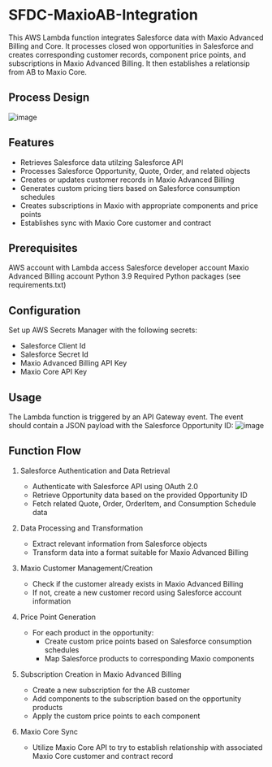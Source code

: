 # SFDC-MaxioAB-Integration
This AWS Lambda function integrates Salesforce data with Maxio Advanced Billing and Core. It processes closed won opportunities in Salesforce and creates corresponding customer records, component price points, and subscriptions in Maxio Advanced Billing. It then establishes a relationsip from AB to Maxio Core.

## Process Design
![image](https://github.com/user-attachments/assets/d6cab57d-adbb-487f-a82a-1c4a034ad129)


## Features
- Retrieves Salesforce data utilzing Salesforce API
- Processes Salesforce Opportunity, Quote, Order, and related objects
- Creates or updates customer records in Maxio Advanced Billing
- Generates custom pricing tiers based on Salesforce consumption schedules
- Creates subscriptions in Maxio with appropriate components and price points
- Establishes sync with Maxio Core customer and contract

## Prerequisites
AWS account with Lambda access
Salesforce developer account
Maxio Advanced Billing account
Python 3.9
Required Python packages (see requirements.txt)

## Configuration
Set up AWS Secrets Manager with the following secrets:
- Salesforce Client Id
- Salesforce Secret Id
- Maxio Advanced Billing API Key
- Maxio Core API Key

## Usage
The Lambda function is triggered by an API Gateway event. The event should contain a JSON payload with the Salesforce Opportunity ID:
![image](https://github.com/user-attachments/assets/4528fa39-9358-4f09-b7c0-ed6e17877f92)

## Function Flow
1. Salesforce Authentication and Data Retrieval
   - Authenticate with Salesforce API using OAuth 2.0
   - Retrieve Opportunity data based on the provided Opportunity ID
   - Fetch related Quote, Order, OrderItem, and Consumption Schedule data
     
2. Data Processing and Transformation
   - Extract relevant information from Salesforce objects
   - Transform data into a format suitable for Maxio Advanced Billing
    
3. Maxio Customer Management/Creation
   - Check if the customer already exists in Maxio Advanced Billing
   - If not, create a new customer record using Salesforce account information
   
4. Price Point Generation
   - For each product in the opportunity:
      - Create custom price points based on Salesforce consumption schedules
      - Map Salesforce products to corresponding Maxio components
        
6. Subscription Creation in Maxio Advanced Billing
   - Create a new subscription for the AB customer
   - Add components to the subscription based on the opportunity products
   - Apply the custom price points to each component

7. Maxio Core Sync
   - Utilize Maxio Core API to try to establish relationship with associated Maxio Core customer and contract record
